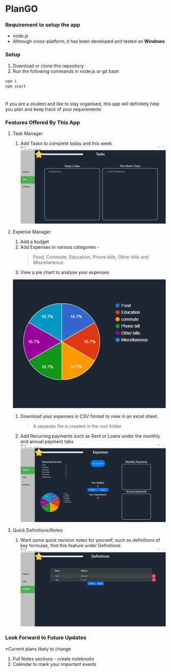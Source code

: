 # PlanGO
### Requirement to setup the app
* node.js
* Although cross-platform, it has been developed and tested on __Windows__

### Setup
1. Download or clone this repository
1. Run the following commands in node.js or git bash
```
npm i
npm start
```
#
If you are a student and like to stay organised, this app will definitely help you plan and keep track of your requirements

### Features Offered By This App
1. Task Manager
    1. Add Tasks to complete today and this week
    ![Tasks Image](https://github.com/Rishi-Bidani/PlanGO/blob/withMedia/media/TasksScreenShot.png)
    
1. Expense Manager
    1. Add a budget
    1. Add Expenses in various categories - 
        > Food, Commute, Education, Phone bills, Other bills and Miscellaneous
    1. View a pie chart to analyse your expenses
    
    ![Pie Chart Image](https://github.com/Rishi-Bidani/PlanGO/blob/withMedia/media/PieChartScreenShot.png)
    1. Download your expenses in CSV format to view in an excel sheet.
        > A separate file is created in the root folder
    1. Add Recurring payments such as Rent or Loans under the monthly and annual payment tabs
    ![Expense Manager](https://github.com/Rishi-Bidani/PlanGO/blob/withMedia/media/ExpensesScreenShot.png)
    
1. Quick Definitions/Notes
    1. Want some quick revision notes for yourself, such as definitions of key formulae, find this feature under Definitions
    ![Definitions](https://github.com/Rishi-Bidani/PlanGO/blob/withMedia/media/DefinitionsScreenShot.png)

### Look Forward to Future Updates
*Current plans likely to change

1. Full Notes sections - create notebooks
1. Calendar to mark your important events
